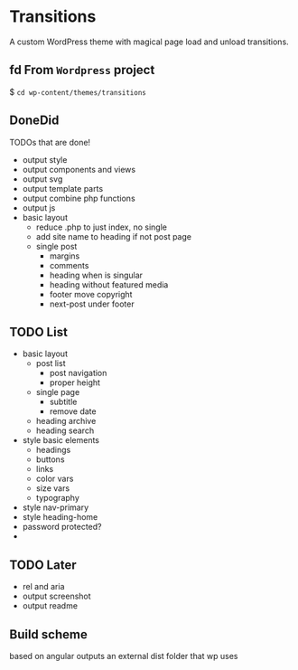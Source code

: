 # Transitions
A custom WordPress theme with magical page load and unload transitions.

## fd From `Wordpress` project
$ `cd wp-content/themes/transitions`


## DoneDid 
TODOs that are done!
- output style
- output components and views
- output svg
- output template parts
- output combine php functions
- output js
- basic layout
	- reduce .php to just index, no single
	- add site name to heading if not post page
	- single post
		- margins 
		- comments
		- heading when is singular
		- heading without featured media
		- footer move copyright
		- next-post under footer

## TODO List
- basic layout
	- post list
		- post navigation
		- proper height
	- single page 
		- subtitle
		- remove date
	- heading archive
	- heading search
- style basic elements
	- headings
	- buttons
	- links
	- color vars
	- size vars
	- typography 
- style nav-primary
- style heading-home
- password protected?
- 

## TODO Later
- rel and aria
- output screenshot
- output readme

## Build scheme
based on angular
outputs an external dist folder that wp uses